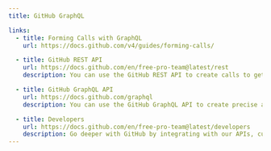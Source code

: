 ```yaml
---
title: GitHub GraphQL

links:
  - title: Forming Calls with GraphQL
    url: https://docs.github.com/v4/guides/forming-calls/

  - title: GitHub REST API
    url: https://docs.github.com/en/free-pro-team@latest/rest
    description: You can use the GitHub REST API to create calls to get the data you need to integrate with GitHub.

  - title: GitHub GraphQL API
    url: https://docs.github.com/graphql
    description: You can use the GitHub GraphQL API to create precise and flexible queries for the data you need to integrate with GitHub.

  - title: Developers
    url: https://docs.github.com/en/free-pro-team@latest/developers
    description: Go deeper with GitHub by integrating with our APIs, customizing your GitHub workflow, and building and sharing apps with the community.
---
```

